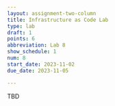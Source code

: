 ```yaml
---
layout: assignment-two-column
title: Infrastructure as Code Lab
type: lab
draft: 1
points: 6
abbreviation: Lab 8
show_schedule: 1
num: 8
start_date: 2023-11-02
due_date: 2023-11-05

---
```

TBD